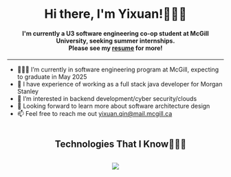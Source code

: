 <div align="center">
<h1 align="center">Hi there, I'm Yixuan!🙋🏻‍♀️</h1>
<h4 align="center">I'm currently a U3 software engineering co-op student at McGill University, seeking summer internships. <br>
  Please see my <a href="https://github.com/qinyixuansachie/qinyixuansachie/blob/main/CV2023.pdf")
target="_blank">resume</a> for more!</h4>
</div>

-----

- 🧑🏻‍🎓 I’m currently in software engineering program at McGill, expecting to graduate in May 2025
- 💼 I have experience of working as a full stack java developer for Morgan Stanley
- 🧐 I’m interested in backend development/cyber security/clouds
- 💞️ Looking forward to learn more about software architecture design
- 📫 Feel free to reach me out yixuan.qin@mail.mcgill.ca

<!--h1 without bottom border-->
<div id="user-content-toc">
  <ul align="center">
    <summary><h2 style="display: inline-block">Technologies That I Know👨🏻‍💻</h2></summary>
  </ul>
</div>
<!--tech stack icons-->
<p align="center">
  <a href="https://skillicons.dev">
    <img src="https://skillicons.dev/icons?i=git,gradle,jenkins,discord,docker,kafka,ocaml,postgres,spring,github,html,idea,java,js,vue,visualstudio,py,react,redux&perline=14" />
  </a>
</p>

<!---
MatsuzawaKiku/MatsuzawaKiku is a ✨ special ✨ repository because its `README.md` (this file) appears on your GitHub profile.
You can click the Preview link to take a look at your changes.
--->
